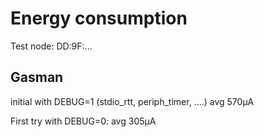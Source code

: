 # Energy consumption

Test node: DD:9F:...

## Gasman
initial with DEBUG=1 (stdio_rtt, periph_timer, ....)
avg 570µA

First try with DEBUG=0:
avg 305µA



